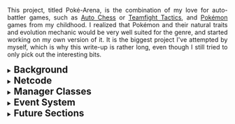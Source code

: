 <div class="markdown-begin"></div>

This project, titled Poké-Arena, is the combination of my love for auto-battler games, such as [Auto Chess](https://ac.dragonest.com/en) or [Teamfight Tactics](https://teamfighttactics.leagueoflegends.com/en-gb/), and [Pokémon](https://www.pokemon.com/uk) games from my childhood. I realized that Pokémon and their natural traits and evolution mechanic would be very well suited for the genre, and started working on my own version of it. It is the biggest project I've attempted by myself, which is why this write-up is rather long, even though I still tried to only pick out the interesting bits.

<details>
  <summary>
    <h2>Background</h2>
  </summary><br />

This project started from a passion for the underlying games and genres, as well as for game development. Due to licensing issues this would create with the Pokémon trademark, I never intended to publish this game, and always saw it more as a hobby project and learning experience.

I knew from the start that this would be an ambitious project, but ambitious was just the start of it. After weeks of preparing the core mechanics, code and systems infrastructure, and the base visuals, which included a tedious process of importing 3D models from my own [Pokémon Sun](https://www.pokemon.com/us/pokemon-video-games/pokemon-sun-and-pokemon-moon/) game, I decided to add multiplayer functionality.

As this was something I had never tackled before, and I wanted to make as good of a multiplayer experience as possible, preventing common methods of cheating, this required a complete refactoring of most of the code. While I'm still happy to have done it in this order, the process of converting the existing codebase to include multiplayer took about as long as making the original code.

<hr></details>

<details>
  <summary>
    <h2>Netcode</h2>
  </summary><br />

To get started on the netcode, something I had never tackled before this project, I researched different multiplayer engines for Unity, and ended up settling on the [Photon Multiplayer Engine](https://www.photonengine.com), specifically [Photon Bolt](https://doc.photonengine.com/bolt/current/getting-started/overview#) (now [Photon Fusion](https://doc.photonengine.com/fusion/current/getting-started/fusion-intro)). As a native Unity Asset, this offered great functionality for creating true multiplayer games, such as matchmaking, server & client separation, an authoritative server with client-side prediction, and more.

I looked into what makes good netcode, and quickly decided on a fully separate server to host the game and handle all gameplay logic, while clients would only act as a window to the current state of the game and as a UI for the users. Other options included having one of the clients be a server, which allows a malevolent client to be able to modify the game and cheat to give themselves an advantage. A dedicated server could still be hosted by a player of the game as a separate application to the client application, but would also allow external hosting where modifications become impossible.

```cs
[BoltGlobalBehaviour]
[BoltGlobalBehaviour(BoltNetworkModes.Server)]
[BoltGlobalBehaviour(BoltNetworkModes.Client)]
```

Either of the above lines above can be added as an annotation just before a class declaration to allow Bolt to automatically create an instance of the class which lives together with Bolt. Adding `BoltNetworkModes.Server` or `BoltNetworkModes.Client` as a parameter makes such an instance only be created on the Server or Client, respectively. Omitting it instantiates it on both Server and Client.

<hr></details>

<details>
  <summary>
    <h2>Manager Classes</h2>
  </summary><br />

I decided to go with a number of manager classes to handle general gameplay logic, such as [`InputMan`], [`UIMan`] or more niche ones like [`PlayerEvolutionMan`]. These are mostly classes of which only one instance is necessary, which is why I opted to implement them using the [Singleton Design Pattern](https://en.wikipedia.org/wiki/Singleton_pattern), which limits the number of instances of the class to one, while allowing global access to the instance. This was particularly useful in combination with the heavy use of events in this project, as subscribing to events from these manager classes could now be performed seamlessly.

<details>
  <summary>
    <h3>Naming and Hierarchy</h3>
  </summary><br />

The manager classes having the `Player` prefix are all scripts that are run server-side with one instance per player, and are components of Player game objects in Unity. For example, in an 8-player game, the server holds 8 instances of [`PlayerLevelMan`], 8 instances of [`PlayerFinanceMan`], 8 instances of [`PlayerBoardMan`], and so forth. All of these managers inherit from the [`PlayerManager`] class, which provides simple common functionality _(the inheritance from `GlobalEventListener` is due to the Photon Bolt Framework, explained in the [Global Events](#global-events) section)_.

<div class="code-snippet" csname="PlayerManager"><a target="_blank" href="https://github.com/mariuskilian/Poke-Arena/blob/master/Assets/Scripts/Server/PerPlayer/PlayerManager.cs">⠀</a></div>

```cs
public class PlayerManager : GlobalEventListener {
    protected Player player;

    protected void Awake() { player = GetComponent<Player>(); }

    public bool IsThisPlayer(BoltConnection connection) {
        return player.Connection == connection;
    }
}
```

</details>

<hr></details>

<details>
  <summary>
    <h2>Event System</h2>
  </summary><br />

<details>
  <summary>
    <h3>Local Events</h3>
  </summary><br />

Within the project, many components respond reactively to something another component triggers. For this, I use C# [Actions](https://learn.microsoft.com/en-us/dotnet/api/system.action-1?view=net-7.0), a specific type of [Delegates](https://learn.microsoft.com/en-us/dotnet/csharp/programming-guide/delegates/) with a `void` return type. This allows a _publisher_ to send out an event, and all _subscribers_ to respond, allowing the publisher to determine the time of the execution, and the subscribers to determine the specific behavior. With the way they are used in this project, nothing needs to be returned since this type of communication is one-way, which is why the `void` return type is enough.

Further, some components need to react to a high variety of different publishers, which is why, throughout the codebase, classes have the method `private void SubscribeLocalEventHandlers()`, which always handles all the subscriptions. This method is inside any component that subscribes to any delegate, in order to keep the code consistent and readable. Here is an example from the class [`UIMan`] (User Interface Manager). The Store UI reacts, for example, to the following:

- Shows at the start of the game
- Needs to update when a unit is caught from the store
- Needs to update on a store refresh (can be manually triggered or is triggered each round)
- Hides while a board unit is selected with the shop opened, and re-shows when that unit is dropped
- User manually showing/hiding the store UI

<div class="code-snippet" csname="UIMan"><a target="_blank" href="https://github.com/mariuskilian/Poke-Arena/blob/f27d920b8b45b620df1d2a126aa1b886bdc6777d/Assets/Scripts/Client/UI/UIMan.cs#L49">⠀</a></div>

```cs
private void SubscribeLocalEventHandlers() {
    var global = ClientGlobalEventMan.Instance;
    global.GameStartEvent += HandleGameStartEvent;
    global.UnitCaughtEvent += HandleUnitCaughtEvent;
    global.NewStoreEvent += HandleNewStoreEvent;

    var selection = SelectionMan.Instance;
    selection.UnitSelectEvent += HandleUnitSelectEvent;
    selection.UnitDeselectOnBoardBenchEvent += HandleUnitDeselectEvent;

    var input = InputMan.Instance;
    input.ToggleStoreEvent += HandleToggleStoreEvent;

    var store = ClientStoreMan.Instance;
    store.UnitArrivedInStoreEvent += HandleUnitArrivedInStoreEvent;
}
```

Each of the `Handle`-methods then respond in the appropriate way. To continue the example of the [`UIMan`] class, these are its `Handle`-methods:

<div class="code-snippet" csname="UIMan"><a target="_blank" href="https://github.com/mariuskilian/Poke-Arena/blob/f27d920b8b45b620df1d2a126aa1b886bdc6777d/Assets/Scripts/Client/UI/UIMan.cs#L66">⠀</a></div>

```cs
private void HandleToggleStoreEvent() { SetStoreActive(!store.activeSelf); }
private void HandleUnitSelectEvent(BoardUnit _) { if (store.activeSelf) SetStoreActive(!(forcedHidden = true)); }
private void HandleUnitDeselectEvent(BoardUnit _u, Vector3 _v, bool _b) { if (forcedHidden) SetStoreActive(!(forcedHidden = false)); }
private void HandleGameStartEvent() { SetStoreActive(true); }
private void HandleUnitArrivedInStoreEvent(StoreUnit _, int storeIdx) { ActivateCatchButton(storeIdx); }
private void HandleUnitCaughtEvent(int storeIdx) { DeactivateCatchButton(storeIdx); }
private void HandleNewStoreEvent(StoreUnit[] _) { for (int idx = 0; idx < PlayerStoreMan.StoreSize; idx++) DeactivateCatchButton(idx); }
```

This is just one of the ways the different components interact each other. The modular approach allows new components to easily come in and subscribe to existing events, for example when adding audio effects. Here, an audio manager could easily subscribe to relevant events to play audio queues at the right times.

<hr></details>

<details>
  <summary>
    <h3>Global Events</h3>
  </summary><br />

<div class="image-container">
  <img src="resources/writeups/poke-arena/BoltEvents.png" alt="Bolt Events UI" width="300"> <!-- Adjust width as needed -->
</div>

Some events required communication between two separate instances, generally server to one or more clients, or a client to the server. For these, I used Photon Bolt's event system. For this, I had to first create all necessary events using Bolt's UI within Unity, to then allow Bolt to compile these events into interfaces, which are inherited by the `GlobalEventListener` Bolt class, which is supplied with several methods of type `public virtual void OnEvent`, with a single parameter as the type of event. These `OnEvent` methods then have to be overridden by a class trying to react to the event. This code snippet shows these compiled methods being created:

<a class="clear"></a>

<div class="code-snippet no-link" csname="GlobalEventListener"><a>⠀</a></div>

```cs
public class GlobalEventListener : GlobalEventListenerBase, IStoreNewStoreEventListener, IStoreUnitCaughtEventListener, IClientEventManInitializedEventListener, IClientTryCatchUnitEventListener, IClientTryRerollStoreEventListener, IClientUnitDeselectEventListener, IClientTryBuyExpEventListener, IGameStartEventListener
{
    public virtual void OnEvent(StoreNewStoreEvent evnt) { }
    public virtual void OnEvent(StoreUnitCaughtEvent evnt) { }
    public virtual void OnEvent(ClientEventManInitializedEvent evnt) { }
    public virtual void OnEvent(ClientTryCatchUnitEvent evnt) { }
    public virtual void OnEvent(ClientTryRerollStoreEvent evnt) { }
    public virtual void OnEvent(ClientUnitDeselectEvent evnt) { }
    public virtual void OnEvent(ClientTryBuyExpEvent evnt) { }
    public virtual void OnEvent(GameStartEvent evnt) { }
}
```

Classes that wish to send or react to these events need to inherit from `GlobalEventListener`, such as this example of the [`PlayerLevelMan`], which handles the players experience level. This is a server-side component, with one instance for each player, and inherits from [`PlayerManager`], which, as described in the [Naming and Hierarchy](#naming-and-hierarchy) section, inherits from `GlobalEventListener`.

<div class="code-snippet" csname="PlayerLevelMan"><a target="_blank" href="https://github.com/mariuskilian/Poke-Arena/blob/f27d920b8b45b620df1d2a126aa1b886bdc6777d/Assets/Scripts/Server/PerPlayer/PlayerManagers/ResourceManagers/PlayerLevelMan.cs#L18">⠀</a></div>

```cs
public override void OnEvent(ClientTryBuyExpEvent evnt) {
    if (!IsThisPlayer(evnt.RaisedBy)) return;
    if (Level == MaxLevel) return;
    if (!player.GetPlayerMan<PlayerFinanceMan>().TryBuyExp()) return;
    AddExp(ExpPerBuy);
}
```

Server-side, this is handled on an individual class-by class basis, as the server does not require much local event communication. However, the clients do, which is why it was important to come up with a system to bridge local and global events while keeping the code readable and maintainable.

<hr></details>

<details>
  <summary>
    <h3>Bridging Local and Global Events</h3>
  </summary><br />

A lot of reactions to events happen client-side. For example, as the server updates the game state, it will send out this information as a global event to the clients, which then have to react accordingly, in order to display the correct game state. This includes the units that are in the store, unit repositions, evolutions, some animations and more. This can be for both: units that a given client owns (their own playable units); and other players' units, as all clients should update the positions and state of all players' units. For this, I created a client-side class called [`ClientGlobalEventMan`] to handle the communication between global and local events.

<details>
  <summary>
    <h4>Global &rarr; Local</h4>
  </summary><br />

To handle incoming global Bolt events, each global event is handled, and a local event is invoked, which is then handled normally by the rest of the client codebase. In some cases, some extra steps are taken, like when the `StoreNewStoreEvent` is triggered, receiving the Bolt Entities (entities that exist in the network) with the network IDs passed by the global event (`evnt.UnitX`), to receive the actual units, which are then passed to the local event.

<div class="code-snippet" csname="ClientGlobalEventMan"><a target="_blank" href="https://github.com/mariuskilian/Poke-Arena/blob/f27d920b8b45b620df1d2a126aa1b886bdc6777d/Assets/Scripts/Client/ClientGlobalEventMan.cs#L18">⠀</a></div>

```cs
public Action GameStartEvent;
public Action<StoreUnit[]> NewStoreEvent;
public Action<int> UnitCaughtEvent;

public override void OnEvent(GameStartEvent evnt) { GameStartEvent?.Invoke(); }

public override void OnEvent(StoreNewStoreEvent evnt) {
    StoreUnit[] Units = {
        BoltNetwork.FindEntity( evnt.Unit1 ).GetComponent< StoreUnit >(),
        BoltNetwork.FindEntity( evnt.Unit2 ).GetComponent< StoreUnit >(),
        BoltNetwork.FindEntity( evnt.Unit3 ).GetComponent< StoreUnit >(),
        BoltNetwork.FindEntity( evnt.Unit4 ).GetComponent< StoreUnit >(),
        BoltNetwork.FindEntity( evnt.Unit5 ).GetComponent< StoreUnit >()
    };
    NewStoreEvent?.Invoke(Units);
}

public override void OnEvent(StoreUnitCaughtEvent evnt) { UnitCaughtEvent?.Invoke(evnt.StoreIdx); }
```

</details>

<details>
  <summary>
    <h4>Local &rarr; Global</h4>
  </summary><br />

Local events that need to be sent globally are handled similarly. They are subscribed to as described in the earlier [Local Events](#local-events) section. Here's the code snippet for this subscription, as a bit of a recap.

<div class="code-snippet" csname="ClientGlobalEventMan"><a target="_blank" href="https://github.com/mariuskilian/Poke-Arena/blob/f27d920b8b45b620df1d2a126aa1b886bdc6777d/Assets/Scripts/Client/ClientGlobalEventMan.cs#L46">⠀</a></div>

```cs
private void SubscribeLocalEventHandlers() {
    var UI = UIMan.Instance;
    UI.TryCatchUnitEvent += HandleTryCatchUnitEvent;

    var input = InputMan.Instance;
    input.TryRerollStoreEvent += HandleTryRerollStoreEvent;
    input.TryBuyExpEvent += HandleTryBuyExpEvent;

    var select = SelectionMan.Instance;
    select.UnitDeselectOnBoardBenchEvent += HandleUnitDeselectEvent;
}
```

Then, each of the `Handle{...}Event` classes does its relevant setup for things the global event needs sent with it, and triggers the relevant global event. Passing the `GlobalTargets.OnlyServer` parameter to the `Create` function means the event is not sent to other clients.

<div class="code-snippet" csname="ClientGlobalEventMan"><a target="_blank" href="https://github.com/mariuskilian/Poke-Arena/blob/f27d920b8b45b620df1d2a126aa1b886bdc6777d/Assets/Scripts/Client/ClientGlobalEventMan.cs#L58">⠀</a></div>

```cs
private void HandleTryCatchUnitEvent(int idx) {
    var evnt = ClientTryCatchUnitEvent.Create(GlobalTargets.OnlyServer);
    evnt.StoreIdx = idx;
    evnt.Send();
}
```

```cs
private void HandleTryRerollStoreEvent() { ClientTryRerollStoreEvent.Create(GlobalTargets.OnlyServer).Send(); }
```

```cs
private void HandleTryBuyExpEvent() { ClientTryBuyExpEvent.Create(GlobalTargets.OnlyServer).Send(); }
```

```cs
private void HandleUnitDeselectEvent(BoardUnit unit, Vector3 clickPos, bool clickedBoard) {
    var evnt = ClientUnitDeselectEvent.Create(GlobalTargets.OnlyServer);
    evnt.Unit = unit.entity.NetworkId;
    evnt.ClickPosition = clickPos;
    evnt.ClickedBoard = clickedBoard;
    evnt.Send();
}
```

</details>

</details>

<hr></details>

<details>
  <summary>
    <h2>Future Sections</h2>
  </summary><br />

These are some topics I didn't yet have the time to write about and want to add to this page in the future:

- Animations
- Shaders
- Systems
  - Board & Bench
  - Evolution
  - Unit Pools
- Settings
- Editor Scripts

<hr></details>

<!-- Classes -->

[`PlayerLevelMan`]: https://github.com/mariuskilian/Poke-Arena/blob/master/Assets/Scripts/Server/PerPlayer/PlayerManagers/ResourceManagers/PlayerLevelMan.cs
[`InputMan`]: https://github.com/mariuskilian/Poke-Arena/blob/master/Assets/Scripts/Client/InputMan.cs
[`UIMan`]: https://github.com/mariuskilian/Poke-Arena/blob/master/Assets/Scripts/Client/UI/UIMan.cs
[`PlayerEvolutionMan`]: https://github.com/mariuskilian/Poke-Arena/blob/master/Assets/Scripts/Server/PerPlayer/PlayerManagers/PlayerEvolutionMan.cs
[`PlayerLevelMan`]: https://github.com/mariuskilian/Poke-Arena/blob/master/Assets/Scripts/Server/PerPlayer/PlayerManagers/ResourceManagers/PlayerLevelMan.cs
[`PlayerFinanceMan`]: https://github.com/mariuskilian/Poke-Arena/blob/master/Assets/Scripts/Server/PerPlayer/PlayerManagers/ResourceManagers/PlayerFinanceMan.cs
[`PlayerBoardMan`]: https://github.com/mariuskilian/Poke-Arena/blob/master/Assets/Scripts/Server/PerPlayer/PlayerManagers/PlayerBoardMan.cs
[`PlayerManager`]: https://github.com/mariuskilian/Poke-Arena/blob/master/Assets/Scripts/Server/PerPlayer/PlayerManager.cs
[`ClientGlobalEventMan`]: https://github.com/mariuskilian/Poke-Arena/blob/master/Assets/Scripts/Client/ClientGlobalEventMan.cs

<!-- CSS -->

<style>
  p {
    text-align: justify;
  }

  h2, h3, h4 {
    display: inline;
  -webkit-touch-callout: none; /* iOS Safari */
    -webkit-user-select: none; /* Safari */
     -khtml-user-select: none; /* Konqueror HTML */
       -moz-user-select: none; /* Old versions of Firefox */
        -ms-user-select: none; /* Internet Explorer/Edge */
            user-select: none; /* Non-prefixed version, currently
                                  supported by Chrome, Edge, Opera and Firefox */
    cursor: pointer;
  }

  summary > h3 {
    display: inline;
  }

  details > details {
    margin-left: 1em;
  }

  .image-container {
    float: right;
    margin: 0.1em 0 0.1em 1em;
  }

  @media (max-width: 599px) {
    .image-container {
        float: none;
        text-align: center;
        margin-left: 0; 
    }
  }

  .clear {
    clear: both;
  }

  .code-snippet {
    width: 100%;
    padding-top: 0.25em;
    padding-bottom: 0.25em;
    margin-bottom: -0.5em;
    background-color: lightgray;
    border-radius: 5px 5px 0 0;
  }

  .code-snippet > a {
    position: relative;
    display: block;
    color: lightgray;
    select:none;
  }

  .code-snippet:not(.no-link) > a:hover {
    color: lightblue;
  }

  .code-snippet > a:focus {
    outline: none;
  }

  .code-snippet:not(.no-link):hover {
    background-color: lightblue;
    cursor: pointer;
  }

  .code-snippet::before {
    position: absolute;
    content: attr(csname) ".cs " url(resources/writeups/poke-arena/box-arrow-up-right.svg);
    margin-left: 1em;
    color: #555;
    font-family: monospace;
    font-weight: bold;
  }

  .no-link::before {
    content: attr(csname) ".cs";
  }
</style>
